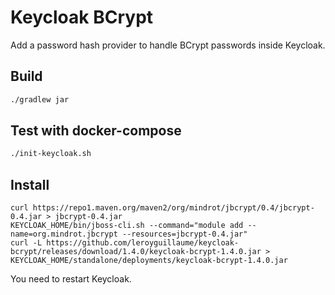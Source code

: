 # Keycloak BCrypt

Add a password hash provider to handle BCrypt passwords inside Keycloak.

## Build
```bash
./gradlew jar
```

## Test with docker-compose
```bash
./init-keycloak.sh
```

## Install
```
curl https://repo1.maven.org/maven2/org/mindrot/jbcrypt/0.4/jbcrypt-0.4.jar > jbcrypt-0.4.jar
KEYCLOAK_HOME/bin/jboss-cli.sh --command="module add --name=org.mindrot.jbcrypt --resources=jbcrypt-0.4.jar"
curl -L https://github.com/leroyguillaume/keycloak-bcrypt/releases/download/1.4.0/keycloak-bcrypt-1.4.0.jar > KEYCLOAK_HOME/standalone/deployments/keycloak-bcrypt-1.4.0.jar
```
You need to restart Keycloak.
